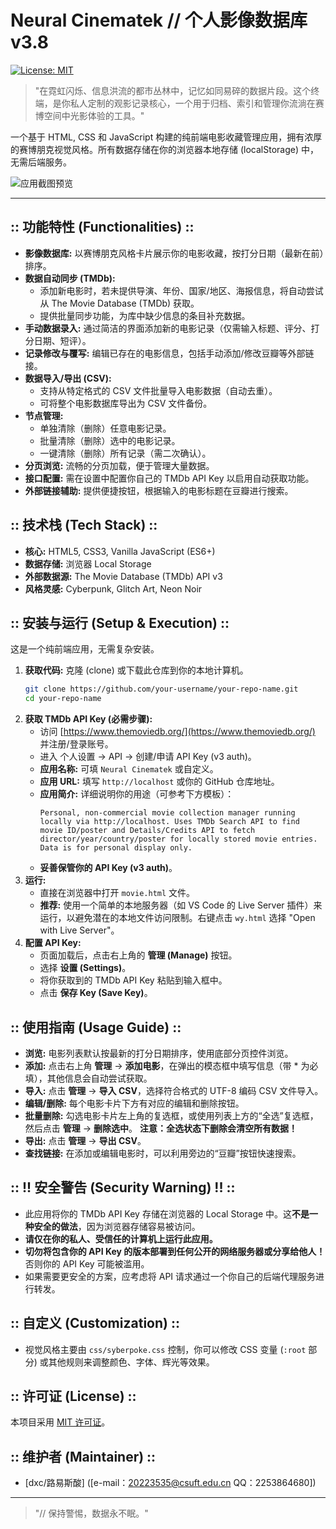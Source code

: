 # Neural Cinematek // 个人影像数据库 v3.8

[![License: MIT](https://img.shields.io/badge/License-MIT-blue.svg)](https://opensource.org/licenses/MIT)

> "在霓虹闪烁、信息洪流的都市丛林中，记忆如同易碎的数据片段。这个终端，是你私人定制的观影记录核心，一个用于归档、索引和管理你流淌在赛博空间中光影体验的工具。"

一个基于 HTML, CSS 和 JavaScript 构建的纯前端电影收藏管理应用，拥有浓厚的赛博朋克视觉风格。所有数据存储在你的浏览器本地存储 (localStorage) 中，无需后端服务。

![应用截图预览](![image](https://github.com/user-attachments/assets/ab4a3744-74d7-4cae-9734-85519ae115bd)
)

---

## :: 功能特性 (Functionalities) ::

*   **影像数据库:** 以赛博朋克风格卡片展示你的电影收藏，按打分日期（最新在前）排序。
*   **数据自动同步 (TMDb):**
    *   添加新电影时，若未提供导演、年份、国家/地区、海报信息，将自动尝试从 The Movie Database (TMDb) 获取。
    *   提供批量同步功能，为库中缺少信息的条目补充数据。
*   **手动数据录入:** 通过简洁的界面添加新的电影记录（仅需输入标题、评分、打分日期、短评）。
*   **记录修改与覆写:** 编辑已存在的电影信息，包括手动添加/修改豆瓣等外部链接。
*   **数据导入/导出 (CSV):**
    *   支持从特定格式的 CSV 文件批量导入电影数据（自动去重）。
    *   可将整个电影数据库导出为 CSV 文件备份。
*   **节点管理:**
    *   单独清除（删除）任意电影记录。
    *   批量清除（删除）选中的电影记录。
    *   一键清除（删除）所有记录（需二次确认）。
*   **分页浏览:** 流畅的分页加载，便于管理大量数据。
*   **接口配置:** 需在设置中配置你自己的 TMDb API Key 以启用自动获取功能。
*   **外部链接辅助:** 提供便捷按钮，根据输入的电影标题在豆瓣进行搜索。

## :: 技术栈 (Tech Stack) ::

*   **核心:** HTML5, CSS3, Vanilla JavaScript (ES6+)
*   **数据存储:** 浏览器 Local Storage
*   **外部数据源:** The Movie Database (TMDb) API v3
*   **风格灵感:** Cyberpunk, Glitch Art, Neon Noir

## :: 安装与运行 (Setup & Execution) ::

这是一个纯前端应用，无需复杂安装。

1.  **获取代码:** 克隆 (clone) 或下载此仓库到你的本地计算机。
    ```bash
    git clone https://github.com/your-username/your-repo-name.git
    cd your-repo-name
    ```
2.  **获取 TMDb API Key (必需步骤):**
    *   访问 [https://www.themoviedb.org/](https://www.themoviedb.org/) 并注册/登录账号。
    *   进入 个人设置 -> API -> 创建/申请 API Key (v3 auth)。
    *   **应用名称:** 可填 `Neural Cinematek` 或自定义。
    *   **应用 URL:** 填写 `http://localhost` 或你的 GitHub 仓库地址。
    *   **应用简介:** 详细说明你的用途（可参考下方模板）：
        ```text
        Personal, non-commercial movie collection manager running locally via http://localhost. Uses TMDb Search API to find movie ID/poster and Details/Credits API to fetch director/year/country/poster for locally stored movie entries. Data is for personal display only.
        ```
    *   **妥善保管你的 API Key (v3 auth)**。
3.  **运行:**
    *   直接在浏览器中打开 `movie.html` 文件。
    *   **推荐:** 使用一个简单的本地服务器（如 VS Code 的 Live Server 插件）来运行，以避免潜在的本地文件访问限制。右键点击 `wy.html` 选择 "Open with Live Server"。
4.  **配置 API Key:**
    *   页面加载后，点击右上角的 **管理 (Manage)** 按钮。
    *   选择 **设置 (Settings)**。
    *   将你获取到的 TMDb API Key 粘贴到输入框中。
    *   点击 **保存 Key (Save Key)**。

## :: 使用指南 (Usage Guide) ::

*   **浏览:** 电影列表默认按最新的打分日期排序，使用底部分页控件浏览。
*   **添加:** 点击右上角 **管理** -> **添加电影**，在弹出的模态框中填写信息（带 * 为必填），其他信息会自动尝试获取。
*   **导入:** 点击 **管理** -> **导入 CSV**，选择符合格式的 UTF-8 编码 CSV 文件导入。
*   **编辑/删除:** 每个电影卡片下方有对应的编辑和删除按钮。
*   **批量删除:** 勾选电影卡片左上角的复选框，或使用列表上方的“全选”复选框，然后点击 **管理** -> **删除选中**。 **注意：全选状态下删除会清空所有数据！**
*   **导出:** 点击 **管理** -> **导出 CSV**。
*   **查找链接:** 在添加或编辑电影时，可以利用旁边的“豆瓣”按钮快速搜索。

## :: !! 安全警告 (Security Warning) !! ::

*   此应用将你的 TMDb API Key 存储在浏览器的 Local Storage 中。这**不是一种安全的做法**，因为浏览器存储容易被访问。
*   **请仅在你的私人、受信任的计算机上运行此应用。**
*   **切勿将包含你的 API Key 的版本部署到任何公开的网络服务器或分享给他人！** 否则你的 API Key 可能被滥用。
*   如果需要更安全的方案，应考虑将 API 请求通过一个你自己的后端代理服务进行转发。

## :: 自定义 (Customization) ::

*   视觉风格主要由 `css/syberpoke.css` 控制，你可以修改 CSS 变量 (`:root` 部分) 或其他规则来调整颜色、字体、辉光等效果。

## :: 许可证 (License) ::

本项目采用 [MIT 许可证](./LICENSE)。 

## :: 维护者 (Maintainer) ::

*   [dxc/路易斯酸] ([e-mail：20223535@csuft.edu.cn QQ：2253864680])

---
> "// 保持警惕，数据永不眠。"
